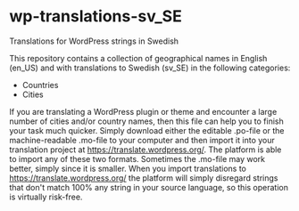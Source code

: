 # wp-translations-sv_SE
Translations for WordPress strings in Swedish

This repository contains a collection of geographical names in English (en_US) and with translations to Swedish (sv_SE) in the following categories:
- Countries
- Cities

If you are translating a WordPress plugin or theme and encounter a large number of cities and/or country names, then this file can help you to finish your task much quicker.
Simply download either the editable .po-file or the machine-readable .mo-file to your computer and then import it into your translation project at https://translate.wordpress.org/. The platform is able to import any of these two formats. Sometimes the .mo-file may work better, simply since it is smaller.
When you import translations to https://translate.wordpress.org/ the platform will simply disregard strings that don't match 100% any string in your source language, so this operation is virtually risk-free.

